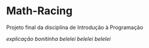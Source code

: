 # Math-Racing
Projeto final da disciplina de Introdução à Programação 

*explicação bonitinha belelei belelei belelei*
